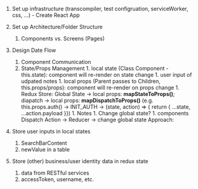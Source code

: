 1. Set up infrastructure (transcompiler, test configruation, serviceWorker, css, ...) - Create React App
2. Set up Architecture/Folder Structure
   1. Components vs. Screens (Pages)
3. Design Date Flow

   1. Component Communication
   2. State/Props Management 1. local state (Class Component - this.state): component will re-render on state change 1. user input of udpated notes 1. local props (Parent passes to Children, this.props/props): component will re-render on props change 1. Redux Store: Global State -> local props: **mapStateToProps()**; diapatch -> local props: **mapDispatchToProps()** (e.g. this.props.auth() -> INIT_AUTH -> (state, action) => { return { ...state, ...action.payload }}) 1. Notes 1. Change global state? 1. components Dispatch Action -> Reducer -> change global state
      Approach:

4. Store user inputs in local states
   1. SearchBarContent
   2. newValue in a table
5. Store (other) business/user identity data in redux state
   1. data from RESTful services
   2. accessToken, username, etc.
